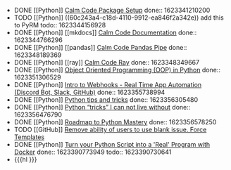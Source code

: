 - DONE [[Python]] [Calm Code Package Setup](https://calmcode.io/setup/introduction.html)
  done:: 1623341210200
- TODO [[Python]] ((60c243a4-c18d-4110-9912-ea846f2a342e)) add this to PyRM
  todo:: 1623344156928
- DONE [[Python]] [[mkdocs]] [Calm Code Documentation](https://calmcode.io/docs/introduction.html)
  done:: 1623344766296
- DONE [[Python]] [[pandas]] [Calm Code Pandas Pipe](https://calmcode.io/pandas-pipe/pipe.html)
  done:: 1623348189369
- DONE [[Python]] [[ray]] [Calm Code Ray](https://calmcode.io/ray/overhead.html)
  done:: 1623348349667
- DONE [[Python]] [Object Oriented Programming (OOP) in Python](https://youtu.be/MikphENIrOo)
  done:: 1623351306529
- DONE [[Python]] [Intro to Webhooks - Real Time App Automation (Discord Bot, Slack, GitHub)](https://youtu.be/c6d7lfvziRY)
  done:: 1623355738994
- DONE [[Python]] [Python tips and tricks](https://github.com/CalebCurry/python-tips/blob/main/python_tips.ipynb)
  done:: 1623356305480
- DONE [[Python]] [Python “tricks” I can not live without](https://levelup.gitconnected.com/python-tricks-i-can-not-live-without-87ae6aff3af8)
  done:: 1623356476790
- DONE [[Python]] [Roadmap to Python Mastery](https://levelup.gitconnected.com/roadmap-to-python-mastery-93e1d24267f0) 
  done:: 1623356578250
- TODO [[GitHub]] [Remove ability of users to use blank issue. Force Templates](https://docs.github.com/en/communities/using-templates-to-encourage-useful-issues-and-pull-requests/configuring-issue-templates-for-your-repository)
- DONE [[Python]] [Turn your Python Script into a 'Real' Program with Docker](https://python.plainenglish.io/turn-your-python-script-into-a-real-program-with-docker-c200e15d5265)
  done:: 1623390773949
  todo:: 1623390730641
- {{{hl }}}